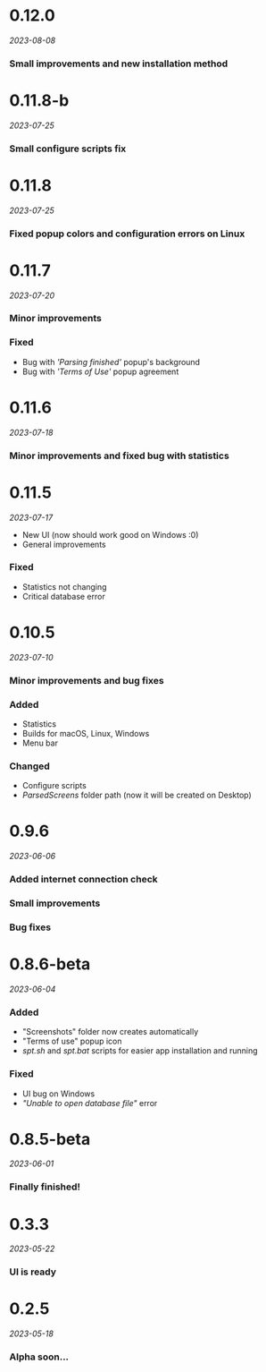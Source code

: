 # 0.12.0
*2023-08-08*

### Small improvements and new installation method


# 0.11.8-b
*2023-07-25*

### Small configure scripts fix


# 0.11.8
*2023-07-25*

### Fixed popup colors and configuration errors on Linux


# 0.11.7
*2023-07-20*

### Minor improvements
### Fixed
- Bug with *'Parsing finished'* popup's background
- Bug with *'Terms of Use'* popup agreement


# 0.11.6
*2023-07-18*

### Minor improvements and fixed bug with statistics


# 0.11.5
*2023-07-17*

- New UI (now should work good on Windows :0)
- General improvements
### Fixed
- Statistics not changing
- Critical database error


# 0.10.5
*2023-07-10*

### Minor improvements and bug fixes
### Added
- Statistics
- Builds for macOS, Linux, Windows
- Menu bar
### Changed
- Configure scripts
- *ParsedScreens* folder path (now it will be created on Desktop)


# 0.9.6
*2023-06-06*

### Added internet connection check
### Small improvements
### Bug fixes


# 0.8.6-beta
*2023-06-04*

### Added
- "Screenshots" folder now creates automatically
- "Terms of use" popup icon 
- *spt.sh* and *spt.bat* scripts for easier app installation and running
### Fixed
- UI bug on Windows
- *"Unable to open database file"* error


# 0.8.5-beta
*2023-06-01*

### Finally finished!


# 0.3.3
*2023-05-22*

### UI is ready


# 0.2.5
*2023-05-18*

### Alpha soon...
